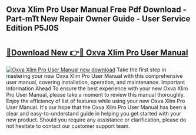 ## Oxva Xlim Pro User Manual Free Pdf Download - Part-mTt New Repair Owner Guide - User Service Edition P5J0S

# <h2><a href="http://cf2245.oget.top/?id=Oxva+Xlim+Pro+User+Manual">🔗Download New 👉🔴 Oxva Xlim Pro User Manual</a></h2>

[![Oxva Xlim Pro User Manual new download](https://i.imgur.com/5g1atiW.png)](http://cf2245.oget.top/?id=Oxva+Xlim+Pro+User+Manual)
Take the first step in mastering your new Oxva Xlim Pro User Manual with this comprehensive user manual, covering installation, operation, and maintenance. Important Information Ahead To ensure the best experience with your new Oxva Xlim Pro User Manual, please take a moment to review this manual thoroughly. Enjoy the efficiency of list of features while using your new Oxva Xlim Pro User Manual. It's our hope that the Oxva Xlim Pro User Manual has been a clear and easy-to-understand guide in helping you get started with your new product. Should you require any assistance or clarification, please do not hesitate to contact our customer support team.

